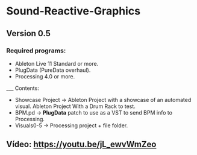 # Sound-Reactive-Graphics
## Version 0.5
### Required programs:
<ul>
<li>Ableton Live 11 Standard or more.</li>
<li>PlugData (PureData overhaul).</li>
<li>Processing 4.0 or more.</li>
</ul>
___
Contents:
<ul>
<li>Showcase Project → Ableton Project with a showcase of an automated visual. Ableton Project With a Drum Rack to test.</li>
<li>BPM.pd → <b>PlugData</b> patch to use as a VST to send BPM info to Processing.</li>
<li>Visuals0-5 → Processing project + file folder.</li>
</ul>

## Vídeo: https://youtu.be/jL_ewvWmZeo
